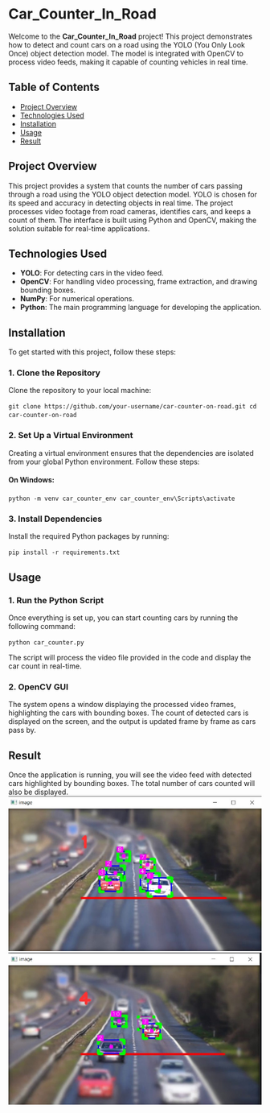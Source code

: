 # Car_Counter_In_Road

Welcome to the **Car_Counter_In_Road** project! This project demonstrates how to detect and count cars on a road using the YOLO (You Only Look Once) object detection model. The model is integrated with OpenCV to process video feeds, making it capable of counting vehicles in real time.

## Table of Contents

-   [Project Overview](#project-overview)
-   [Technologies Used](#technologies-used)
-   [Installation](#installation)
-   [Usage](#usage)
-   [Result](#result)

## Project Overview

This project provides a system that counts the number of cars passing through a road using the YOLO object detection model. YOLO is chosen for its speed and accuracy in detecting objects in real time. The project processes video footage from road cameras, identifies cars, and keeps a count of them. The interface is built using Python and OpenCV, making the solution suitable for real-time applications.

## Technologies Used

-   **YOLO**: For detecting cars in the video feed.
-   **OpenCV**: For handling video processing, frame extraction, and drawing bounding boxes.
-   **NumPy**: For numerical operations.
-   **Python**: The main programming language for developing the application.

## Installation

To get started with this project, follow these steps:

### 1. **Clone the Repository**

Clone the repository to your local machine:

`git clone https://github.com/your-username/car-counter-on-road.git
cd car-counter-on-road` 

### 2. **Set Up a Virtual Environment**

Creating a virtual environment ensures that the dependencies are isolated from your global Python environment. Follow these steps:

#### On Windows:

`python -m venv car_counter_env
car_counter_env\Scripts\activate` 


### 3. **Install Dependencies**

Install the required Python packages by running:

`pip install -r requirements.txt` 



## Usage

### 1. **Run the Python Script**

Once everything is set up, you can start counting cars by running the following command:

`python car_counter.py` 

The script will process the video file provided in the code and display the car count in real-time.

### 2. **OpenCV GUI**

The system opens a window displaying the processed video frames, highlighting the cars with bounding boxes. The count of detected cars is displayed on the screen, and the output is updated frame by frame as cars pass by.


## Result

Once the application is running, you will see the video feed with detected cars highlighted by bounding boxes. The total number of cars counted will also be displayed.
![First : ](https://github.com/jahirnstu14/Car_Counter_In_Road/blob/main/screenshot1.jpg)
![Second : ](https://github.com/jahirnstu14/Car_Counter_In_Road/blob/main/screenshot2.jpg)
